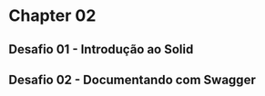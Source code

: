# Chapter 02

<h2>Desafio 01 - Introdução ao Solid</h2>
<h2>Desafio 02 - Documentando com Swagger</h2>

